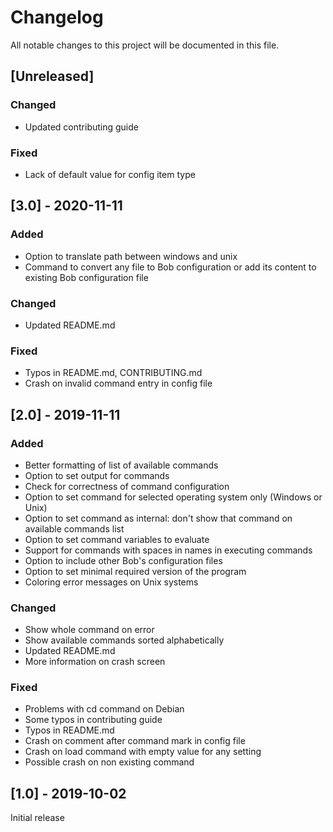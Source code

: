 # Changelog
All notable changes to this project will be documented in this file.

## [Unreleased]

### Changed
- Updated contributing guide

### Fixed
- Lack of default value for config item type

## [3.0] - 2020-11-11

### Added
- Option to translate path between windows and unix
- Command to convert any file to Bob configuration or add its content to
  existing Bob configuration file

### Changed
- Updated README.md

### Fixed
- Typos in README.md, CONTRIBUTING.md
- Crash on invalid command entry in config file

## [2.0] - 2019-11-11

### Added
- Better formatting of list of available commands
- Option to set output for commands
- Check for correctness of command configuration
- Option to set command for selected operating system only (Windows or Unix)
- Option to set command as internal: don't show that command on available
  commands list
- Option to set command variables to evaluate
- Support for commands with spaces in names in executing commands
- Option to include other Bob's configuration files
- Option to set minimal required version of the program
- Coloring error messages on Unix systems

### Changed
- Show whole command on error
- Show available commands sorted alphabetically
- Updated README.md
- More information on crash screen

### Fixed
- Problems with cd command on Debian
- Some typos in contributing guide
- Typos in README.md
- Crash on comment after command mark in config file
- Crash on load command with empty value for any setting
- Possible crash on non existing command

## [1.0] - 2019-10-02
Initial release
